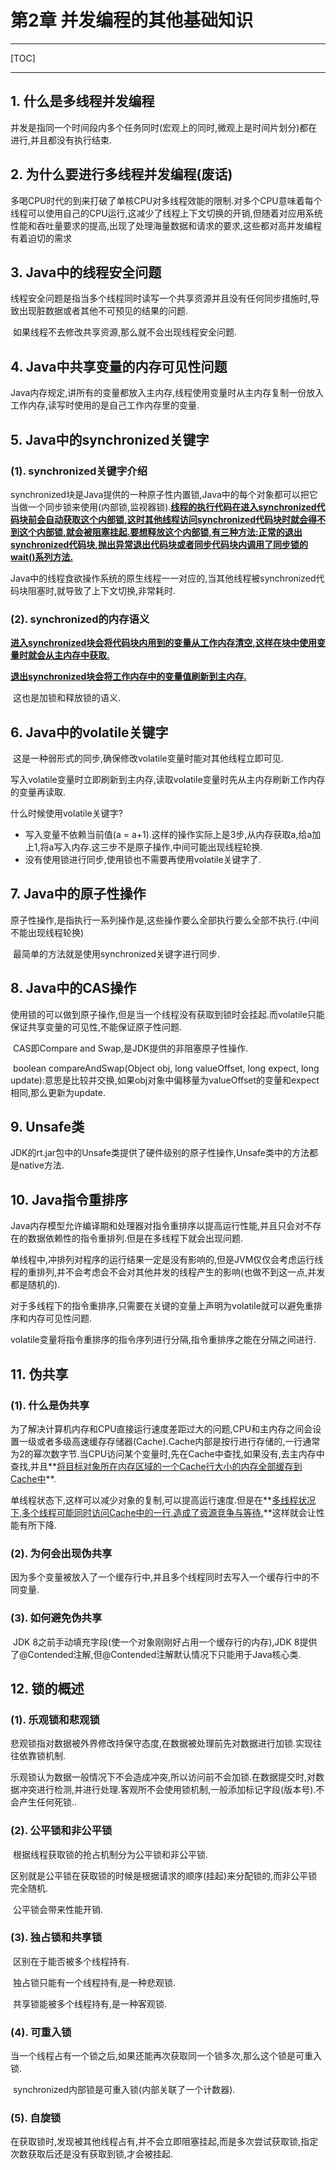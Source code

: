 # 第2章 并发编程的其他基础知识

------

[TOC]

------

## 1. 什么是多线程并发编程

​		并发是指同一个时间段内多个任务同时(宏观上的同时,微观上是时间片划分)都在进行,并且都没有执行结束.

## 2. 为什么要进行多线程并发编程(废话)

​		多喝CPU时代的到来打破了单核CPU对多线程效能的限制.对多个CPU意味着每个线程可以使用自己的CPU运行,这减少了线程上下文切换的开销,但随着对应用系统性能和吞吐量要求的提高,出现了处理海量数据和请求的要求,这些都对高并发编程有着迫切的需求

## 3. Java中的线程安全问题

​		线程安全问题是指当多个线程同时读写一个共享资源并且没有任何同步措施时,导致出现脏数据或者其他不可预见的结果的问题.

​		如果线程不去修改共享资源,那么就不会出现线程安全问题.

## 4. Java中共享变量的内存可见性问题

​		Java内存规定,讲所有的变量都放入主内存,线程使用变量时从主内存复制一份放入工作内存,读写时使用的是自己工作内存里的变量.

## 5. Java中的synchronized关键字

### (1). synchronized关键字介绍

​		synchronized块是Java提供的一种原子性内置锁,Java中的每个对象都可以把它当做一个同步锁来使用(内部锁,监视器锁).**<u>线程的执行代码在进入synchronized代码块前会自动获取这个内部锁,这时其他线程访问synchronized代码块时就会得不到这个内部锁,就会被阻塞挂起.要想释放这个内部锁,有三种方法:正常的退出synchronized代码块,抛出异常退出代码块或者同步代码块内调用了同步锁的wait()系列方法.</u>**

​		Java中的线程食欲操作系统的原生线程一一对应的,当其他线程被synchronized代码块阻塞时,就导致了上下文切换,非常耗时.

### (2). synchronized的内存语义

​		<u>**进入synchronized块会将代码块内用到的变量从工作内存清空,这样在块中使用变量时就会从主内存中获取.**</u>

​		<u>**退出synchronized块会将工作内存中的变量值刷新到主内存.**</u>

​		这也是加锁和释放锁的语义.

## 6. Java中的volatile关键字

​		这是一种弱形式的同步,确保修改volatile变量时能对其他线程立即可见.

​		写入volatile变量时立即刷新到主内存,读取volatile变量时先从主内存刷新工作内存的变量再读取.

什么时候使用volatile关键字?

-   写入变量不依赖当前值(a = a+1).这样的操作实际上是3步,从内存获取a,给a加上1,将a写入内存.这三步不是原子操作,中间可能出现线程轮换.
-   没有使用锁进行同步,使用锁也不需要再使用volatile关键字了.

## 7. Java中的原子性操作

​		原子性操作,是指执行一系列操作是,这些操作要么全部执行要么全部不执行.(中间不能出现线程轮换)

​		最简单的方法就是使用synchronized关键字进行同步.

## 8. Java中的CAS操作

​		使用锁的可以做到原子操作,但是当一个线程没有获取到锁时会挂起.而volatile只能保证共享变量的可见性,不能保证原子性问题.

​		CAS即Compare and Swap,是JDK提供的非阻塞原子性操作.

​		boolean compareAndSwap(Object obj, long valueOffset, long expect, long update):意思是比较并交换,如果obj对象中偏移量为valueOffset的变量和expect相同,那么更新为update.

## 9. Unsafe类

​		JDK的rt.jar包中的Unsafe类提供了硬件级别的原子性操作,Unsafe类中的方法都是native方法.

## 10. Java指令重排序

​		Java内存模型允许编译期和处理器对指令重排序以提高运行性能,并且只会对不存在的数据依赖性的指令重排列.但是在多线程下就会出现问题.

​		单线程中,冲排列对程序的运行结果一定是没有影响的,但是JVM仅仅会考虑运行线程的重排列,并不会考虑会不会对其他并发的线程产生的影响(也做不到这一点,并发都是随机的).

​		对于多线程下的指令重排序,只需要在关键的变量上声明为volatile就可以避免重排序和内存可见性问题.

​		volatile变量将指令重排序的指令序列进行分隔,指令重排序之能在分隔之间进行.

## 11. 伪共享

### (1). 什么是伪共享

​		为了解决计算机内存和CPU直接运行速度差距过大的问题,CPU和主内存之间会设置一级或者多级高速缓存存储器(Cache).Cache内部是按行进行存储的,一行通常为2的幂次数字节.当CPU访问某个变量时,先在Cache中查找,如果没有,去主内存中查找,并且**<u>将目标对象所在内存区域的一个Cache行大小的内存全部缓存到Cache中</u>**.

​		单线程状态下,这样可以减少对象的复制,可以提高运行速度.但是在**<u>多线程状况下,多个线程可能同时访问Cache中的一行,造成了资源竞争与等待.</u>**这样就会让性能有所下降.

### (2). 为何会出现伪共享

​		因为多个变量被放入了一个缓存行中,并且多个线程同时去写入一个缓存行中的不同变量.

### (3). 如何避免伪共享

​		JDK 8之前手动填充字段(使一个对象刚刚好占用一个缓存行的内存),JDK 8提供了@Contended注解,但@Contended注解默认情况下只能用于Java核心类.

## 12. 锁的概述

### (1). 乐观锁和悲观锁

​		悲观锁指对数据被外界修改持保守态度,在数据被处理前先对数据进行加锁.实现往往依靠锁机制.

​		乐观锁认为数据一般情况下不会造成冲突,所以访问前不会加锁.在数据提交时,对数据冲突进行检测,并进行处理.客观所不会使用锁机制,一般添加标记字段(版本号).不会产生任何死锁..

### (2). 公平锁和非公平锁

​		根据线程获取锁的抢占机制分为公平锁和非公平锁.

​		区别就是公平锁在获取锁的时候是根据请求的顺序(挂起)来分配锁的,而非公平锁完全随机.

​		公平锁会带来性能开销.

### (3). 独占锁和共享锁

​		区别在于能否被多个线程持有.

​		独占锁只能有一个线程持有,是一种悲观锁.

​		共享锁能被多个线程持有,是一种客观锁.

### (4). 可重入锁

​		当一个线程占有一个锁之后,如果还能再次获取同一个锁多次,那么这个锁是可重入锁.

​		synchronized内部锁是可重入锁(内部关联了一个计数器).

### (5). 自旋锁

​		在获取锁时,发现被其他线程占有,并不会立即阻塞挂起,而是多次尝试获取锁,指定次数获取后还是没有获取到锁,才会被挂起.